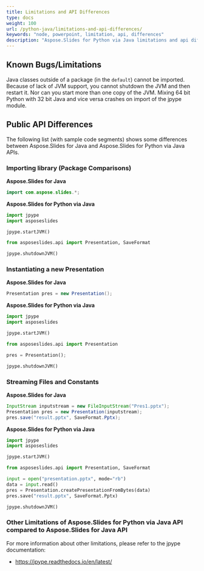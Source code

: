 ```yaml
---
title: Limitations and API Differences
type: docs
weight: 100
url: /python-java/limitations-and-api-differences/
keywords: "node, powerpoint, limitation, api, differences"
description: "Aspose.Slides for Python via Java limitations and api differences."
---
```

## **Known Bugs/Limitations**
Java classes outside of a package (in the `default`) cannot be imported.
Because of lack of JVM support, you cannot shutdown the JVM and then restart it. Nor can you start more than one copy of the JVM.
Mixing 64 bit Python with 32 bit Java and vice versa crashes on import of the jpype module.

## **Public API Differences**
The following list (with sample code segments) shows some differences between Aspose.Slides for Java and Aspose.Slides for Python via Java APIs.

### **Importing library (Package Comparisons)**

**Aspose.Slides for Java**

```java
import com.aspose.slides.*;
```

**Aspose.Slides for Python via Java**

```python
import jpype
import asposeslides

jpype.startJVM()

from asposeslides.api import Presentation, SaveFormat

jpype.shutdownJVM()

```

### **Instantiating a new Presentation**

**Aspose.Slides for Java**

```java
Presentation pres = new Presentation();
```

**Aspose.Slides for Python via Java**

```python
import jpype
import asposeslides

jpype.startJVM()

from asposeslides.api import Presentation

pres = Presentation();

jpype.shutdownJVM()
```

### **Streaming Files and Constants**

**Aspose.Slides for Java**

```java
InputStream inputstream = new FileInputStream("Pres1.pptx");
Presentation pres = new Presentation(inputstream);
pres.save("result.pptx", SaveFormat.Pptx);
```

**Aspose.Slides for Python via Java**

```python
import jpype
import asposeslides

jpype.startJVM()

from asposeslides.api import Presentation, SaveFormat

input = open("presentation.pptx", mode="rb")
data = input.read()
pres = Presentation.createPresentationFromBytes(data)
pres.save("result.pptx", SaveFormat.Pptx)

jpype.shutdownJVM()
```

### **Other Limitations of Aspose.Slides for Python via Java API compared to Aspose.Slides for Java API**

For more information about other limitations, please refer to the jpype documentation: 
- https://jpype.readthedocs.io/en/latest/

